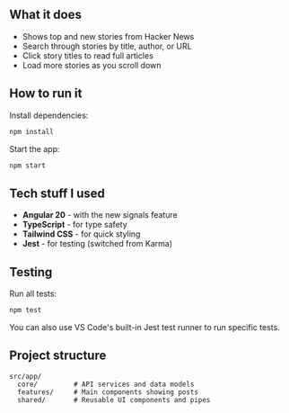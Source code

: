 ## What it does

- Shows top and new stories from Hacker News
- Search through stories by title, author, or URL
- Click story titles to read full articles
- Load more stories as you scroll down

## How to run it

Install dependencies:

```bash
npm install
```

Start the app:

```bash
npm start
```

## Tech stuff I used

- **Angular 20** - with the new signals feature
- **TypeScript** - for type safety
- **Tailwind CSS** - for quick styling
- **Jest** - for testing (switched from Karma)

## Testing

Run all tests:

```bash
npm test
```

You can also use VS Code's built-in Jest test runner to run specific tests.

## Project structure

```
src/app/
  core/         # API services and data models
  features/     # Main components showing posts
  shared/       # Reusable UI components and pipes
```
